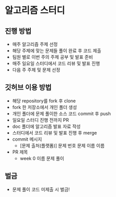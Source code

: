 # 알고리즘 스터디

## 진행 방법
* 매주 알고리즘 주제 선정
* 해당 주제에 맞는 문제들 풀이 완료 후 코드 제출
* 팀원 별로 이번 주의 주제 공부 및 발표 준비
* 매주 일요일 스터디에서 코드 리뷰 및 발표 진행
* 다음 주 주제 및 문제 선정

## 깃허브 이용 방법
* 해당 repository를 fork 후 clone
* fork 한 저장소에서 개인 폴더 생성
* 개인 폴더에 문제 풀이한 소스 코드 commit 후 push
* 일요일 스터디 진행 전까지 PR
* doc 폴더에 알고리즘 발표 자료 작성
* 스터디에서 코드 리뷰 및 발표 진행 후 merge
* commit 메시지
  * [문제 출처(플랫폼)] 문제 번호 문제 이름 이름
* PR 제목
  * week 0 이름 문제 풀이

## 벌금
* 문제 풀이 코드 미제출 시 벌금!